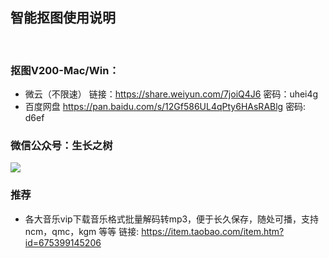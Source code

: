 
## 智能抠图使用说明
<!-- <right>20220112</right> -->
<br>

### 抠图V200-Mac/Win：
- 微云（不限速）
链接：https://share.weiyun.com/7joiQ4J6 密码：uhei4g
- 百度网盘
https://pan.baidu.com/s/12Gf586UL4qPty6HAsRABlg 密码: d6ef


### 微信公众号：生长之树
![](https://jasonmin.github.io/newsky/assets/qrcode_for.jpg)

<head>
    <link rel="stylesheet" type="text/css" href="../style/style.css">
</head>

### <green>推荐
- 各大音乐vip下载音乐格式批量解码转mp3，便于长久保存，随处可播，支持ncm，qmc，kgm 等等
链接: https://item.taobao.com/item.htm?id=675399145206